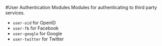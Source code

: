 #User Authentication Modules
Modules for authenticating to third party services.

 * `user-oid` for OpenID
 * `user-fb` for Facebook
 * `user-google` for Google
 * `user-twitter` for Twitter
